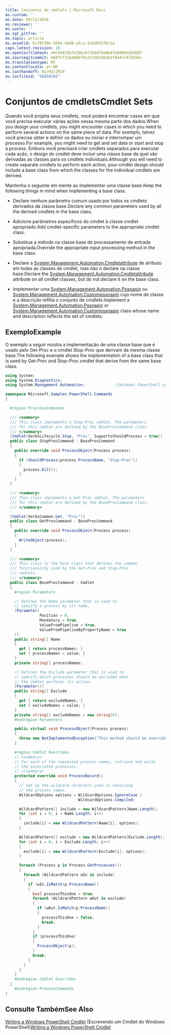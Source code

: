 ```yaml
---
title: Conjuntos de cmdlets | Microsoft Docs
ms.custom: ''
ms.date: 09/13/2016
ms.reviewer: ''
ms.suite: ''
ms.tgt_pltfrm: ''
ms.topic: article
ms.assetid: bcf0739e-920e-4dd8-afca-2c6d6927bc2a
caps.latest.revision: 10
ms.openlocfilehash: e9c59474b7e2bbc07166df8a8b4fa8099edd360f
ms.sourcegitcommit: b6871f21bd666f9cd71dd336bb3f844cf472b56c
ms.translationtype: MT
ms.contentlocale: pt-BR
ms.lasthandoff: 02/03/2019
ms.locfileid: "56859192"
---
```

# <a name="cmdlet-sets"></a><span data-ttu-id="22cb0-102">Conjuntos de cmdlets</span><span class="sxs-lookup"><span data-stu-id="22cb0-102">Cmdlet Sets</span></span>

<span data-ttu-id="22cb0-103">Quando você projeta seus cmdlets, você poderá encontrar casos em que você precisa executar várias ações nessa mesma parte dos dados.</span><span class="sxs-lookup"><span data-stu-id="22cb0-103">When you design your cmdlets, you might encounter cases in which you need to perform several actions on the same piece of data.</span></span> <span data-ttu-id="22cb0-104">Por exemplo, talvez você precise obter e definir os dados ou iniciar e interromper um processo.</span><span class="sxs-lookup"><span data-stu-id="22cb0-104">For example, you might need to get and set data or start and stop a process.</span></span> <span data-ttu-id="22cb0-105">Embora você precisará criar cmdlets separados para executar cada ação, o design do cmdlet deve incluir uma classe base da qual são derivadas as classes para os cmdlets individuais.</span><span class="sxs-lookup"><span data-stu-id="22cb0-105">Although you will need to create separate cmdlets to perform each action, your cmdlet design should include a base class from which the classes for the individual cmdlets are derived.</span></span>

<span data-ttu-id="22cb0-106">Mantenha o seguinte em mente ao implementar uma classe base.</span><span class="sxs-lookup"><span data-stu-id="22cb0-106">Keep the following things in mind when implementing a base class.</span></span>

- <span data-ttu-id="22cb0-107">Declare nenhum parâmetro comum usado por todos os cmdlets derivados da classe base.</span><span class="sxs-lookup"><span data-stu-id="22cb0-107">Declare any common parameters used by all the derived cmdlets in the base class.</span></span>

- <span data-ttu-id="22cb0-108">Adicione parâmetros específicos do cmdlet à classe cmdlet apropriado.</span><span class="sxs-lookup"><span data-stu-id="22cb0-108">Add cmdlet-specific parameters to the appropriate cmdlet class.</span></span>

- <span data-ttu-id="22cb0-109">Substitua a método na classe base de processamento de entrada apropriada.</span><span class="sxs-lookup"><span data-stu-id="22cb0-109">Override the appropriate input processing method in the base class.</span></span>

- <span data-ttu-id="22cb0-110">Declare a [System.Management.Automation.Cmdletattribute](/dotnet/api/System.Management.Automation.CmdletAttribute) de atributo em todas as classes de cmdlet, mas não o declare na classe base.</span><span class="sxs-lookup"><span data-stu-id="22cb0-110">Declare the [System.Management.Automation.Cmdletattribute](/dotnet/api/System.Management.Automation.CmdletAttribute) attribute on all cmdlet classes, but do not declare it on the base class.</span></span>

- <span data-ttu-id="22cb0-111">Implementar uma [System.Management.Automation.Pssnapin](/dotnet/api/System.Management.Automation.PSSnapIn) ou [System.Management.Automation.Custompssnapin](/dotnet/api/System.Management.Automation.CustomPSSnapIn) cujo nome de classe e a descrição reflita o conjunto de cmdlets.</span><span class="sxs-lookup"><span data-stu-id="22cb0-111">Implement a [System.Management.Automation.Pssnapin](/dotnet/api/System.Management.Automation.PSSnapIn) or [System.Management.Automation.Custompssnapin](/dotnet/api/System.Management.Automation.CustomPSSnapIn) class whose name and description reflects the set of cmdlets.</span></span>

## <a name="example"></a><span data-ttu-id="22cb0-112">Exemplo</span><span class="sxs-lookup"><span data-stu-id="22cb0-112">Example</span></span>

<span data-ttu-id="22cb0-113">O exemplo a seguir mostra a implementação de uma classe base que é usado pelo Get-Proc e o cmdlet Stop-Proc que derivam da mesma classe base.</span><span class="sxs-lookup"><span data-stu-id="22cb0-113">The following example shows the implementation of a base class that is used by Get-Proc and Stop-Proc cmdlet that derive from the same base class.</span></span>

```csharp
using System;
using System.Diagnostics;
using System.Management.Automation;             //Windows PowerShell namespace.

namespace Microsoft.Samples.PowerShell.Commands
{

  #region ProccessCommands

  /// <summary>
  /// This class implements a Stop-Proc cmdlet. The parameters
  /// for this cmdlet are defined by the BaseProcCommand class.
  /// </summary>
  [Cmdlet(VerbsLifecycle.Stop, "Proc", SupportsShouldProcess = true)]
  public class StopProcCommand : BaseProcCommand
  {
    public override void ProcessObject(Process process)
    {
      if (ShouldProcess(process.ProcessName, "Stop-Proc"))
      {
        process.Kill();
      }
    }
  }

  /// <summary>
  /// This class implements a Get-Proc cmdlet. The parameters
  /// for this cmdlet are defined by the BaseProcCommand class.
  /// </summary>

  [Cmdlet(VerbsCommon.Get, "Proc")]
  public class GetProcCommand : BaseProcCommand
  {
    public override void ProcessObject(Process process)
    {
      WriteObject(process);
    }
  }

  /// <summary>
  /// This class is the base class that defines the common
  /// functionality used by the Get-Proc and Stop-Proc
  /// cmdlets.
  /// </summary>
  public class BaseProcCommand : Cmdlet
  {
    #region Parameters

    // Defines the Name parameter that is used to
    // specify a process by its name.
    [Parameter(
               Position = 0,
               Mandatory = true,
               ValueFromPipeline = true,
               ValueFromPipelineByPropertyName = true
    )]
    public string[] Name
    {
      get { return processNames; }
      set { processNames = value; }
    }
    private string[] processNames;

    // Defines the Exclude parameter that is used to
    // specify which processes should be excluded when
    // the cmdlet performs its action.
    [Parameter()]
    public string[] Exclude
    {
      get { return excludeNames; }
      set { excludeNames = value; }
    }
    private string[] excludeNames = new string[0];
    #endregion Parameters

    public virtual void ProcessObject(Process process)
    {
      throw new NotImplementedException("This method should be overridden.");
    }

    #region Cmdlet Overrides
    // <summary>
    // For each of the requested process names, retrieve and write
    // the associated processes.
    // </summary>
    protected override void ProcessRecord()
    {
      // Set up the wildcard chracters used in resolving
      // the process names.
      WildcardOptions options = WildcardOptions.IgnoreCase |
                                WildcardOptions.Compiled;

      WildcardPattern[] include = new WildcardPattern[Name.Length];
      for (int i = 0; i < Name.Length; i++)
      {
        include[i] = new WildcardPattern(Name[i], options);
      }

      WildcardPattern[] exclude = new WildcardPattern[Exclude.Length];
      for (int i = 0; i < Exclude.Length; i++)
      {
        exclude[i] = new WildcardPattern(Exclude[i], options);
      }

      foreach (Process p in Process.GetProcesses())
      {
        foreach (WildcardPattern wIn in include)
        {
          if (wIn.IsMatch(p.ProcessName))
          {
            bool processThisOne = true;
            foreach (WildcardPattern wOut in exclude)
            {
              if (wOut.IsMatch(p.ProcessName))
              {
                processThisOne = false;
                break;
              }
            }
            if (processThisOne)
            {
              ProcessObject(p);
            }
            break;
          }
        }
      }
    }
    #endregion Cmdlet Overrides
  }
    #endregion ProcessCommands
}
```

## <a name="see-also"></a><span data-ttu-id="22cb0-114">Consulte Também</span><span class="sxs-lookup"><span data-stu-id="22cb0-114">See Also</span></span>

<span data-ttu-id="22cb0-115">[Writing a Windows PowerShell Cmdlet](./writing-a-windows-powershell-cmdlet.md) (Escrevendo um Cmdlet do Windows PowerShell)</span><span class="sxs-lookup"><span data-stu-id="22cb0-115">[Writing a Windows PowerShell Cmdlet](./writing-a-windows-powershell-cmdlet.md)</span></span>

